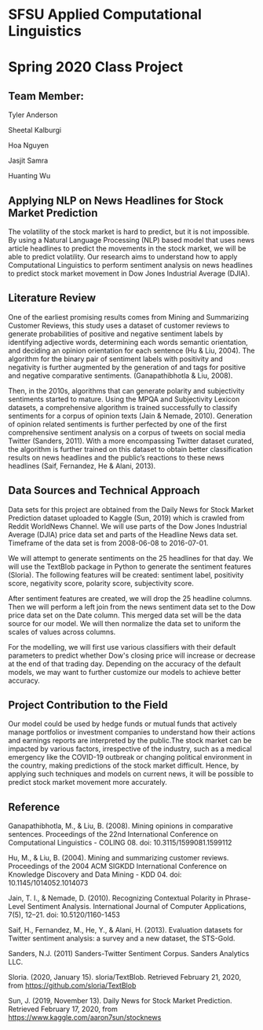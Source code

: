 # SFSU Applied Computational Linguistics 
# Spring 2020 Class Project

## Team Member:
Tyler Anderson 

Sheetal Kalburgi

Hoa Nguyen

Jasjit Samra

Huanting Wu

## Applying NLP on News Headlines for Stock Market Prediction

The volatility of the stock market is hard to predict, but it is not impossible. By using a Natural Language Processing 
(NLP) based model that uses news article headlines to predict the movements in the stock market, we will be able to 
predict volatility. Our research aims to understand how to apply Computational Linguistics to perform sentiment analysis 
on news headlines to predict stock market movement in Dow Jones Industrial Average (DJIA).  

## Literature Review
One of the earliest promising results comes from Mining and Summarizing Customer Reviews, this study uses a dataset of 
customer reviews to generate probabilities of positive and negative sentiment labels by identifying adjective words, 
determining each words semantic orientation, and deciding an opinion orientation for each sentence (Hu & Liu, 2004). 
The algorithm for the binary pair of sentiment labels with positivity and negativity is further augmented by the 
generation of <pros> and <cons> tags for positive and negative comparative sentiments. (Ganapathibhotla & Liu, 2008).

Then, in the 2010s, algorithms that can generate polarity and subjectivity sentiments started to mature. Using the MPQA 
and Subjectivity Lexicon datasets, a comprehensive algorithm is trained successfully to classify sentiments for a corpus 
of opinion texts (Jain & Nemade, 2010). Generation of opinion related sentiments is further perfected by one of the 
first comprehensive sentiment analysis on a corpus of tweets on social media Twitter (Sanders, 2011). With a more 
encompassing Twitter dataset curated, the algorithm is further trained on this dataset to obtain better classification 
results on news headlines and the public’s reactions to these news headlines (Saif, Fernandez, He & Alani, 2013).

## Data Sources and Technical Approach
Data sets for this project are obtained from the Daily News for Stock Market Prediction dataset uploaded to Kaggle 
(Sun, 2019) which is crawled from Reddit WorldNews Channel. We will use parts of the Dow Jones Industrial Average (DJIA) 
price data set and parts of the Headline News data set. Timeframe of the data set is from 2008-06-08 to 2016-07-01. 

We will attempt to generate sentiments on the 25 headlines for that day. We will use the TextBlob package in Python to 
generate the sentiment features (Sloria). The following features will be created: sentiment label, positivity score, 
negativity score, polarity score, subjectivity score. 

After sentiment features are created, we will drop the 25 headline columns. Then we will perform a left join from the 
news sentiment data set to the Dow price data set on the Date column. This merged data set will be the data source for 
our model. We will then normalize the data set to uniform the scales of values across columns. 

For the modelling, we will first use various classifiers with their default parameters to predict whether Dow's closing 
price will increase or decrease at the end of that trading day. Depending on the accuracy of the default models, we may 
want to further customize our models to achieve better accuracy.

## Project Contribution to the Field
Our model could be used by hedge funds or mutual funds that actively manage portfolios or investment companies to 
understand how their actions and earnings reports are interpreted by the public.The stock market can be impacted by 
various factors, irrespective of the industry, such as a medical emergency like the COVID-19 outbreak or changing 
political environment in the country, making predictions of the stock market difficult. Hence, by applying such 
techniques and models on current news, it will be possible to predict stock market movement more accurately. 

## Reference
Ganapathibhotla, M., & Liu, B. (2008). Mining opinions in comparative sentences. Proceedings of the 22nd International 
    Conference on Computational Linguistics - COLING 08. doi: 10.3115/1599081.1599112
    
Hu, M., & Liu, B. (2004). Mining and summarizing customer reviews. Proceedings of the 2004 ACM SIGKDD International 
    Conference on Knowledge Discovery and Data Mining - KDD 04. doi: 10.1145/1014052.1014073
    
Jain, T. I., & Nemade, D. (2010). Recognizing Contextual Polarity in Phrase-Level Sentiment Analysis. International 
    Journal of Computer Applications, 7(5), 12–21. doi: 10.5120/1160-1453
    
Saif, H., Fernandez, M., He, Y., & Alani, H. (2013). Evaluation datasets for Twitter sentiment analysis: a survey and 
    a new dataset, the STS-Gold.
    
Sanders, N.J. (2011) Sanders-Twitter Sentiment Corpus. Sanders Analytics LLC.

Sloria. (2020, January 15). sloria/TextBlob. Retrieved February 21, 2020, from https://github.com/sloria/TextBlob

Sun, J. (2019, November 13). Daily News for Stock Market Prediction. Retrieved February 17, 2020, from 
    https://www.kaggle.com/aaron7sun/stocknews 



